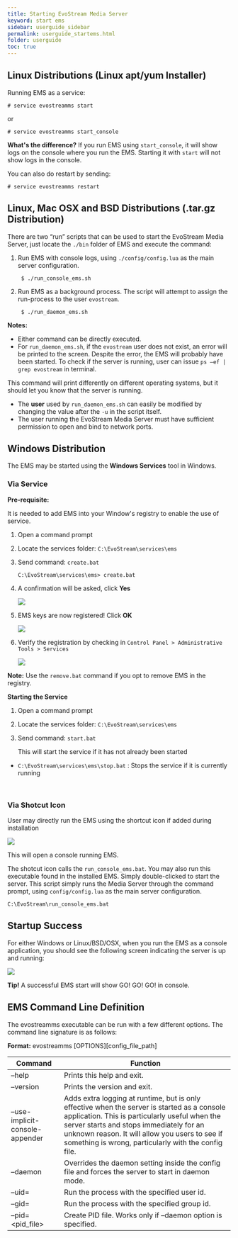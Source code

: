 ```yaml
---
title: Starting EvoStream Media Server
keyword: start ems
sidebar: userguide_sidebar
permalink: userguide_startems.html
folder: userguide
toc: true
---
```






## Linux Distributions (Linux apt/yum Installer)

Running EMS as a service:

```
# service evostreamms start
```
or
```
# service evostreamms start_console
```

**What's the difference?** If you run EMS using `start_console`, it will show logs on the console where you run the EMS. Starting it with `start`  will not show logs in the console. 

You can also do restart by sending: 

```
# service evostreamms restart
```





## Linux, Mac OSX and BSD Distributions (.tar.gz Distribution)

There are two “run” scripts that can be used to start the EvoStream Media Server, just locate the `./bin` folder of EMS and execute the command:

1. Run EMS with console logs, using `./config/config.lua` as the main server configuration. 

   ```
    $ ./run_console_ems.sh
   ```

2. Run EMS as a background process. The script will attempt to assign the run-process to the user `evostream`.

   ```
    $ ./run_daemon_ems.sh

   ```

**Notes:**

- Either command can be directly executed.
- For `run_daemon_ems.sh`, if the `evostream` user does not exist, an error will be printed to the screen. Despite the error, the EMS will probably have been started. To check if the server is running, user can issue `ps –ef | grep evostream` in terminal.

This command will print differently on different operating systems, but it should let you know that the server is running.

- The **user** used by `run_daemon_ems.sh` can easily be modified by changing the value after the `-u` in the script itself.
- The user running the EvoStream Media Server must have sufficient permission to open and bind to network ports.




## Windows Distribution

The EMS may be started using the **Windows Services** tool in Windows.

### Via Service

**Pre-requisite:**

It is needed to add EMS into your Window's registry to enable the use of service.

1. Open a command prompt

2. Locate the services folder: `C:\EvoStream\services\ems`

3. Send command: `create.bat`

   ```
   C:\EvoStream\services\ems> create.bat
   ```

4. A confirmation will be asked, click **Yes**

	![](../images/userguide/register.JPG)

5. EMS keys are now registered! Click **OK**

	![](../images/userguide/register_success.JPG)

6. Verify the registration by checking in `Control Panel > Administrative  Tools > Services`

	![](../images/userguide/registry_services.jpg)

**Note:** Use the `remove.bat` command if you opt to remove EMS in the registry.



**Starting the Service**

1. Open a command prompt

2. Locate the services folder: `C:\EvoStream\services\ems`

3. Send command: `start.bat`

   This will start the service if it has not already been started



- `C:\EvoStream\services\ems\stop.bat` : Stops the service if it is currently running

  ​


### Via Shotcut Icon

User may directly run the EMS using the shortcut icon if added during installation

 ![](../images/userguide/emsShortcut.jpg)

This will open a console running EMS.

The shotcut icon calls the `run_console_ems.bat`. You may also run this executable found in the installed EMS. Simply double-clicked to start the server. This script simply runs the Media Server through the command prompt, using `config/config.lua` as the main server configuration. 

```
C:\EvoStream\run_console_ems.bat
```



## Startup Success

For either Windows or Linux/BSD/OSX, when you run the EMS as a console application, you should see the following screen indicating the server is up and running:

![](../images/userguide/start1.png)

**Tip!** A successful EMS start will show GO! GO! GO! in console.



## EMS Command Line Definition

The evostreamms executable can be run with a few different options. The command line signature is as follows:

**Format:** evostreamms [OPTIONS][config_file_path]

| Command                        | Function                                 |
| ------------------------------ | ---------------------------------------- |
| –help                          | Prints this help and exit.               |
| –version                       | Prints the version and exit.             |
| –use-implicit-console-appender | Adds extra logging at runtime, but is only effective when the server is started as a console application. This is particularly useful when the server starts and stops immediately for an unknown reason. It will allow you users to see if something is wrong, particularly with the config file. |
| –daemon                        | Overrides the daemon setting inside the config file and forces the server to start in daemon mode. |
| –uid=                          | Run the process with the specified user id. |
| –gid=                          | Run the process with the specified group id. |
| –pid=<pid_file>                | Create PID file. Works only if –daemon option is specified. |